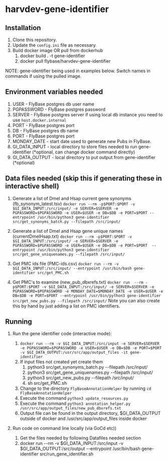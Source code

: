 # harvdev-gene-identifier
## Installation
1. Clone this repository.
2. Update the `config.ini` file as necessary.
3. Build docker image OR pull from dockerhub
    1) docker build . -t gene-identifier
    2) docker pull flybase/harvdev-gene-identifier

NOTE: gene-identifier being used in examples below. Switch names in commands if using the pulled image.

## Environment variables needed
1. USER               - FlyBase postgres db user name 
2. PGPASSWORD         - FlyBase postgres password
3. SERVER             - FlyBase postgres server
      if using local db instance you need to use `host.docker.internal` 
4. PORT               - FlyBase postgres port
5. DB                 - FlyBase postgres db name
6. PORT               - FlyBase postgres port
7. MONDAY_DATE        - start date used to generate new Pubs in FlyBase.
8. GI_DATA_INPUT      - local directory to store files needed to run gene-identifier (*optional, can change docker command directly)
9. GI_DATA_OUTPUT     - local directory to put output from gene-identifier (*optional)

## Data files needed (skip this if generating these in interactive shell)
1. Generate a list of Dmel and Hsap current gene synonyms (fb_synonym_latest.tsv)
        `docker run --rm -p$PORT:$PORT -v $GI_DATA_INPUT:/src/input/ -e SERVER=$SERVER -e PGPASSWORD=$PGPASSWORD -e USER=$USER -e DB=$DB -e PORT=$PORT --entrypoint /usr/bin/python3 gene-identifier src/get_synonyms_batch.py --filepath /src/input/`
  
2. Generate a list of Dmel and Hsap gene unique names (currentDmelHsap.txt)
        `docker run --rm -p$PORT:$PORT -v $GI_DATA_INPUT:/src/input/ -e SERVER=$SERVER -e PGPASSWORD=$PGPASSWORD -e USER=$USER -e DB=$DB -e PORT=$PORT  --entrypoint /usr/bin/python3 gene-identifier src/get_gene_uniquenames.py --filepath /src/input/`
 
3. Get PMC ids file (PMC-ids.csv)
       `docker run --rm -v $GI_DATA_INPUT:/src/input/ --entrypoint /usr/bin/bash gene-identifier src/get_PMC.sh`

4. Get PMC's to examine (new_pub_dbxrefs.txt)
       `docker run  --rm -p$PORT:$PORT -v $GI_DATA_INPUT:/src/input/ -e SERVER=$SERVER -e PGPASSWORD=$PGPASSWORD -e MONDAY_DATE=$MONDAY_DATE -e USER=$USER -e DB=$DB -e PORT=$PORT --entrypoint /usr/bin/python3 gene-identifier src/get_new_pubs.py --filepath /src/input/`
       Note you can also create this by hand by just adding a list on PMC identifiers.

## Running
1. Run the gene identifier code (interactive mode):

    1) `docker run --rm -v $GI_DATA_INPUT:/src/input -e SERVER=$SERVER -e PGPASSWORD=$PGPASSWORD -e USER=$USER -e DB=$DB -e PORT=$PORT -v $GI_DATA_OUTPUT:/usr/src/app/output_files -it gene-identifier`
    2) If input files not created yet create them
       1. python3 src/get_synonyms_batch.py --filepath /src/input/
       2. python3 src/get_gene_uniquenames.py --filepath /src/input/
       3. python3 src/get_new_pubs.py --filepath /src/input/
       4. sh src/get_PMC.sh
    3) Change to the directory `FlyBaseAnnotationHelper` by running `cd FlyBaseAnnotationHelper`
    4) Execute the command `python3 update_resources.py`
    5) Execute the command `python3 annotation_helper.py /usr/src/app/output_files/new_pub_dbxrefs.txt`
    6) Output file can be found in the output directory, $GI_DATA_OUTPUT outside of docker and /usr/src/app/output_files inside docker

2. Run code on command line locally (via GoCd etc))
   1) Get the files needed by following Datafiles needed section
   2) docker run --rm -v $GI_DATA_INPUT:/src/input -v $GI_DATA_OUTPUT:/src/output --entrypoint /usr/bin/bash gene-identifier src/run_gene_identifier.sh
